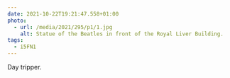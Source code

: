 ```yaml
---
date: 2021-10-22T19:21:47.558+01:00
photo:
  - url: /media/2021/295/p1/1.jpg
    alt: Statue of the Beatles in front of the Royal Liver Building.
tags:
  - i5FN1
---
```


Day tripper.
